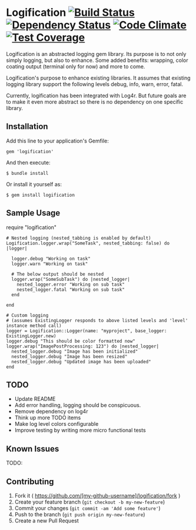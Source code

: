 Logification [![Build Status](https://travis-ci.org/NeMO84/logification.svg?branch=master)](https://travis-ci.org/NeMO84/logification) [![Dependency Status](https://gemnasium.com/NeMO84/logification.svg)](https://gemnasium.com/NeMO84/logification) [![Code Climate](https://codeclimate.com/github/NeMO84/logification/badges/gpa.svg)](https://codeclimate.com/github/NeMO84/logification) [![Test Coverage](https://codeclimate.com/github/NeMO84/logification/badges/coverage.svg)](https://codeclimate.com/github/NeMO84/logification)
============

Logification is an abstracted logging gem library. Its purpose is to not only simply logging, but also to enhance. Some added benefits: wrapping, color coating output (terminal only for now) and more to come.

Logification's purpose to enhance existing libraries. It assumes that existing logging library support the following levels debug, info, warn, error, fatal.

Currently, logification has been integrated with Log4r. But future goals are to make it even more abstract so there is no dependency on one specific library.

## Installation

Add this line to your application's Gemfile:

    gem 'logification'

And then execute:

    $ bundle install

Or install it yourself as:

    $ gem install logification

## Sample Usage

require "logification"

    # Nested logging (nested_tabbing is enabled by default)
    Logification.logger.wrap("SomeTask", nested_tabbing: false) do |logger|

      logger.debug "Working on task"
      logger.warn "Working on task"

      # The below output should be nested
      logger.wrap("SomeSubTask") do |nested_logger|
        nested_logger.error "Working on sub task"
        nested_logger.fatal "Working on sub task"
      end

    end

    # Custom logging
    # (assumes ExistingLogger responds to above listed levels and 'level' instance method call)
    logger = Logification::Logger(name: "myproject", base_logger: ExistingLogger.new)
    logger.debug "This should be color formatted now"
    logger.wrap("ImagePostProcessing: 123") do |nested_logger|
      nested_logger.debug "Image has been initialized"
      nested_logger.debug "Image has been resized"
      nested_logger.debug "Updated image has been uploaded"
    end


## TODO

  - Update README
  - Add error handling, logging should be conspicuous.
  - Remove dependency on log4r
  - Think up more TODO items
  - Make log level colors configurable
  - Improve testing by writing more micro functional tests


## Known Issues

TODO:


## Contributing

1. Fork it ( https://github.com/[my-github-username]/logification/fork )
2. Create your feature branch (`git checkout -b my-new-feature`)
3. Commit your changes (`git commit -am 'Add some feature'`)
4. Push to the branch (`git push origin my-new-feature`)
5. Create a new Pull Request
